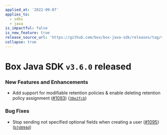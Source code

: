 ```yaml
---
applied_at: '2022-09-07'
applies_to:
  - sdks
  - java
is_impactful: false
is_new_feature: true
release_source_url: 'https://github.com/box/box-java-sdk/releases/tag/v3.6.0'
collapse: true
---
```


# Box Java SDK `v3.6.0` released

### New Features and Enhancements

* Add support for modifiable retention policies & enable deleting retention policy assignment ([#1093][1]) ([`30e2fcb`][2])

### Bug Fixes

* Stop sending not specified optional fields when creating a user ([#1095][3]) ([`b7d894d`][4])

[1]: https://github.com/box/box-java-sdk/issues/1093

[2]: https://github.com/box/box-java-sdk/commit/30e2fcb74c12867fd3859c3490539557b47ab006

[3]: https://github.com/box/box-java-sdk/issues/1095

[4]: https://github.com/box/box-java-sdk/commit/b7d894d3f134137f3a5925f09accfd4334837f81
